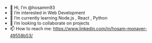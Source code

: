 - 👋 Hi, I’m @hosamm93
- 👀 I’m interested in Web Development
- 🌱 I’m currently learning Node.js , React , Python
- 💞️ I’m looking to collaborate on projects
- 📫 How to reach me: https://www.linkedin.com/in/hosam-monayer-49558b53/

<!---
hosamm93/hosamm93 is a ✨ special ✨ repository because its `README.md` (this file) appears on your GitHub profile.
You can click the Preview link to take a look at your changes.
--->
